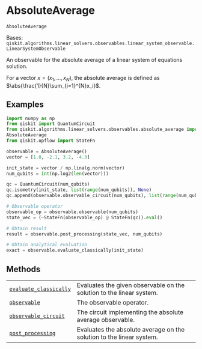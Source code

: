 # AbsoluteAverage

<span id="undefined" />

`AbsoluteAverage`

Bases: `qiskit.algorithms.linear_solvers.observables.linear_system_observable.LinearSystemObservable`

An observable for the absolute average of a linear system of equations solution.

For a vector $x=(x_1,...,x_N)$, the absolute average is defined as $\abs{\frac{1}{N}\sum_{i=1}^{N}x_i}$.

## Examples

```python
import numpy as np
from qiskit import QuantumCircuit
from qiskit.algorithms.linear_solvers.observables.absolute_average import \
AbsoluteAverage
from qiskit.opflow import StateFn

observable = AbsoluteAverage()
vector = [1.0, -2.1, 3.2, -4.3]

init_state = vector / np.linalg.norm(vector)
num_qubits = int(np.log2(len(vector)))

qc = QuantumCircuit(num_qubits)
qc.isometry(init_state, list(range(num_qubits)), None)
qc.append(observable.observable_circuit(num_qubits), list(range(num_qubits)))

# Observable operator
observable_op = observable.observable(num_qubits)
state_vec = (~StateFn(observable_op) @ StateFn(qc)).eval()

# Obtain result
result = observable.post_processing(state_vec, num_qubits)

# Obtain analytical evaluation
exact = observable.evaluate_classically(init_state)
```

## Methods

|                                                                                                                                                                                                                                               |                                                                      |
| --------------------------------------------------------------------------------------------------------------------------------------------------------------------------------------------------------------------------------------------- | -------------------------------------------------------------------- |
| [`evaluate_classically`](qiskit.algorithms.linear_solvers.AbsoluteAverage.evaluate_classically#qiskit.algorithms.linear_solvers.AbsoluteAverage.evaluate_classically "qiskit.algorithms.linear_solvers.AbsoluteAverage.evaluate_classically") | Evaluates the given observable on the solution to the linear system. |
| [`observable`](qiskit.algorithms.linear_solvers.AbsoluteAverage.observable#qiskit.algorithms.linear_solvers.AbsoluteAverage.observable "qiskit.algorithms.linear_solvers.AbsoluteAverage.observable")                                         | The observable operator.                                             |
| [`observable_circuit`](qiskit.algorithms.linear_solvers.AbsoluteAverage.observable_circuit#qiskit.algorithms.linear_solvers.AbsoluteAverage.observable_circuit "qiskit.algorithms.linear_solvers.AbsoluteAverage.observable_circuit")         | The circuit implementing the absolute average observable.            |
| [`post_processing`](qiskit.algorithms.linear_solvers.AbsoluteAverage.post_processing#qiskit.algorithms.linear_solvers.AbsoluteAverage.post_processing "qiskit.algorithms.linear_solvers.AbsoluteAverage.post_processing")                     | Evaluates the absolute average on the solution to the linear system. |
